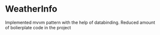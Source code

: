 # WeatherInfo

Implemented mvvm pattern with the help of databinding. Reduced amount of bolierplate code in the project
